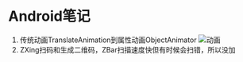 # Android笔记
1. 传统动画TranslateAnimation到属性动画ObjectAnimator
![动画](http://oa4p40bdn.bkt.clouddn.com/Animation.gif "动画") 
2. ZXing扫码和生成二维码，ZBar扫描速度快但有时候会扫错，所以没加
